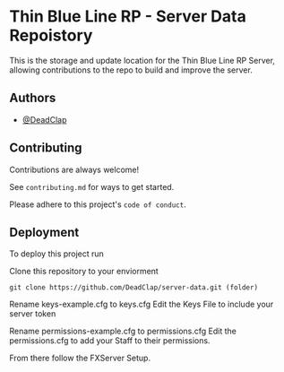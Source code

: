 
# Thin Blue Line RP - Server Data Repoistory
This is the storage and update location for the Thin Blue Line RP Server, allowing contributions to the repo to build and improve the server.


## Authors

- [@DeadClap](https://www.github.com/DeadClap)


## Contributing

Contributions are always welcome!

See `contributing.md` for ways to get started.

Please adhere to this project's `code of conduct`.


## Deployment

To deploy this project run

Clone this repository to your enviorment
```
git clone https://github.com/DeadClap/server-data.git (folder)
```

Rename keys-example.cfg to keys.cfg
Edit the Keys File to include your server token

Rename permissions-example.cfg to permissions.cfg
Edit the permissions.cfg to add your Staff to their permissions.

From there follow the FXServer Setup.

